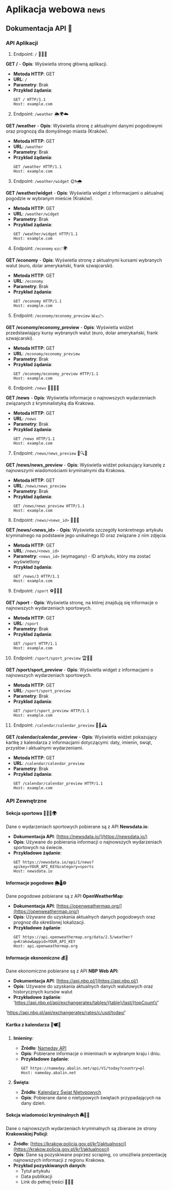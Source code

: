 # Aplikacja webowa `news`

## Dokumentacja API 📖

### API Aplikacji

1. Endpoint: `/` 🎉✨🌟

**GET /** - **Opis**: Wyświetla stronę główną aplikacji.

- **Metoda HTTP**: GET
- **URL**: `/`
- **Parametry**: Brak
- **Przykład żądania**:
  ```http
  GET / HTTP/1.1
  Host: example.com
  ```

2. Endpoint: `/weather` 🌦️🌍☁️

**GET /weather** - **Opis**: Wyświetla stronę z aktualnymi danymi pogodowymi oraz prognozą dla domyślnego miasta (Kraków).

- **Metoda HTTP**: GET
- **URL**: `/weather`
- **Parametry**: Brak
- **Przykład żądania**:
  ```http
  GET /weather HTTP/1.1
  Host: example.com
  ```

3. Endpoint: `/weather/widget` 🌞🌀🌧️

**GET /weather/widget** - **Opis**: Wyświetla widget z informacjami o aktualnej pogodzie w wybranym mieście (Kraków).

- **Metoda HTTP**: GET
- **URL**: `/weather/widget`
- **Parametry**: Brak
- **Przykład żądania**:
  ```http
  GET /weather/widget HTTP/1.1
  Host: example.com
  ```

4. Endpoint: `/economy` 💵📈🌍

**GET /economy** - **Opis**: Wyświetla stronę z aktualnymi kursami wybranych walut (euro, dolar amerykański, frank szwajcarski).

- **Metoda HTTP**: GET
- **URL**: `/economy`
- **Parametry**: Brak
- **Przykład żądania**:
  ```http
  GET /economy HTTP/1.1
  Host: example.com
  ```

5. Endpoint: `/economy/economy_preview` 📊💶📉

**GET /economy/economy_preview** - **Opis**: Wyświetla widżet przedstawiający kursy wybranych walut (euro, dolar amerykański, frank szwajcarski).

- **Metoda HTTP**: GET
- **URL**: `/economy/economy_preview`
- **Parametry**: Brak
- **Przykład żądania**:
  ```http
  GET /economy/economy_preview HTTP/1.1
  Host: example.com
  ```

6. Endpoint: `/news` 📰🕵️‍♂️🚓

**GET /news** - **Opis**: Wyświetla informacje o najnowszych wydarzeniach związanych z kryminalistyką dla Krakowa.

- **Metoda HTTP**: GET
- **URL**: `/news`
- **Parametry**: Brak
- **Przykład żądania**:
  ```http
  GET /news HTTP/1.1
  Host: example.com
  ```

7. Endpoint: `/news/news_preview` 📜🔍📢

**GET /news/news_preview** - **Opis**: Wyświetla widżet pokazujący karuzelę z najnowszymi wiadomościami kryminalnymi dla Krakowa.

- **Metoda HTTP**: GET
- **URL**: `/news/news_preview`
- **Parametry**: Brak
- **Przykład żądania**:
  ```http
  GET /news/news_preview HTTP/1.1
  Host: example.com
  ```

8. Endpoint: `/news/<news_id>` 🔎📰💡

**GET /news/<news_id>** - **Opis**: Wyświetla szczegóły konkretnego artykułu kryminalnego na podstawie jego unikalnego ID oraz związane z nim zdjęcia.

- **Metoda HTTP**: GET
- **URL**: `/news/<news_id>`
- **Parametry**:  `<news_id>` (wymagany) - ID artykułu, który ma zostać wyświetlony
- **Przykład żądania**:
  ```http
  GET /news/3 HTTP/1.1
  Host: example.com
  ```

9. Endpoint: `/sport` ⚽🏀🏋️‍♂️

**GET /sport** - **Opis**: Wyświetla stronę, na której znajdują się informacje o najnowszych wydarzeniach sportowych.

- **Metoda HTTP**: GET
- **URL**: `/sport`
- **Parametry**: Brak
- **Przykład żądania**:
  ```http
  GET /sport HTTP/1.1
  Host: example.com
  ```

10. Endpoint: `/sport/sport_preview` 🏆🏅🎾

**GET /sport/sport_preview** - **Opis**: Wyświetla widget z informacjami o najnowszych wydarzeniach sportowych.

- **Metoda HTTP**: GET
- **URL**: `/sport/sport_preview`
- **Parametry**: Brak
- **Przykład żądania**:
  ```http
  GET /sport/sport_preview HTTP/1.1
  Host: example.com
  ```

11. Endpoint: `/calendar/calendar_preview` 📅🎉🕰️

**GET /calendar/calendar_preview** - **Opis**: Wyświetla widżet pokazujący kartkę z kalendarza z informacjami dotyczącymi: daty, imienin, świąt, przysłów i aktualnymi wydarzeniami.

- **Metoda HTTP**: GET
- **URL**: `/calendar/calendar_preview`
- **Parametry**: Brak
- **Przykład żądania**:
  ```http
  GET /calendar/calendar_preview HTTP/1.1
  Host: example.com
  ```

### API Zewnętrzne

#### Sekcja sportowa 📰🏃‍♂️🌍

Dane o wydarzeniach sportowych pobierane są z API **Newsdata.io**:

- **Dokumentacja API**: [https://newsdata.io/](https://newsdata.io/)
- **Opis**: Używane do pobierania informacji o najnowszych wydarzeniach sportowych na świecie.
- **Przykładowe żądanie**:
  ```http
  GET https://newsdata.io/api/1/news?apikey=YOUR_API_KEY&category=sports
  Host: newsdata.io
  ```

#### Informacje pogodowe 🌦️🌡️🌐

Dane pogodowe pobierane są z API **OpenWeatherMap**:

- **Dokumentacja API**: [https://openweathermap.org/](https://openweathermap.org/)
- **Opis**: Używane do uzyskania aktualnych danych pogodowych oraz prognoz dla określonej lokalizacji.
- **Przykładowe żądanie**:
  ```http
  GET https://api.openweathermap.org/data/2.5/weather?q=Krakow&appid=YOUR_API_KEY
  Host: api.openweathermap.org
  ```
#### Informacje ekonomiczne 💰💸

Dane ekonomiczne pobierane są z API **NBP Web API**:

- **Dokumentacja API**: [https://api.nbp.pl/](https://api.nbp.pl/)
- **Opis**: Używane do uzyskania aktualnych danych walutowych oraz historycznych kursów walut
- **Przykładowe żądanie**:
 'https://api.nbp.pl/api/exchangerates/tables/{table}/last/{topCount}/'

'https://api.nbp.pl/api/exchangerates/rates/c/usd/today/'

#### Kartka z kalendarza 📖🕊️🎊

1. **Imieniny**:

   - **Źródło**: [Nameday API](https://nameday.abalin.net/docs/)
   - **Opis**: Pobierane informacje o imieninach w wybranym kraju i dniu.
   - **Przykładowe żądanie**:
     ```http
     GET https://nameday.abalin.net/api/V1/today?country=pl
     Host: nameday.abalin.net
     ```

2. **Święta**:
   - **Źródło**: [Kalendarz Świąt Nietypowych](https://github.com/pniedzwiedzinski/kalendarz-swiat-nietypowych)
   - **Opis**: Pobierane dane o nietypowych świętach przypadających na dany dzień.

#### Sekcja wiadomości kryminalnych 🚔🔎📰

Dane o najnowszych wydarzeniach kryminalnych są zbierane ze strony **Krakowskiej Policji**:

- **Źródło**: [https://krakow.policja.gov.pl/kr1/aktualnosci](https://krakow.policja.gov.pl/kr1/aktualnosci)
- **Opis**: Dane są pozyskiwane poprzez scraping, co umożliwia prezentację najnowszych informacji z regionu Krakowa.
- **Przykład pozyskiwanych danych**:
  - Tytuł artykułu
  - Data publikacji
  - Link do pełnej treści 🌟📌🔖
